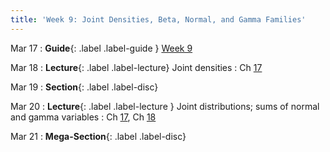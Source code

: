 ```yaml
---
title: 'Week 9: Joint Densities, Beta, Normal, and Gamma Families' 
---
```


Mar 17
: **Guide**{: .label .label-guide } [Week 9](/assets/guides/spring25/week09.pdf)

Mar 18
: **Lecture**{: .label .label-lecture} Joint densities
    : Ch [17](http://prob140.org/textbook/content/Chapter_17/00_Joint_Densities.html)

Mar 19
: **Section**{: .label .label-disc}

Mar 20
: **Lecture**{: .label .label-lecture } Joint distributions; sums of normal and gamma variables
    : Ch [17](http://prob140.org/textbook/content/Chapter_17/00_Joint_Densities.html), Ch [18](http://prob140.org/textbook/content/Chapter_18/00_The_Normal_and_Gamma_Families.html)

Mar 21
: **Mega-Section**{: .label .label-disc}
